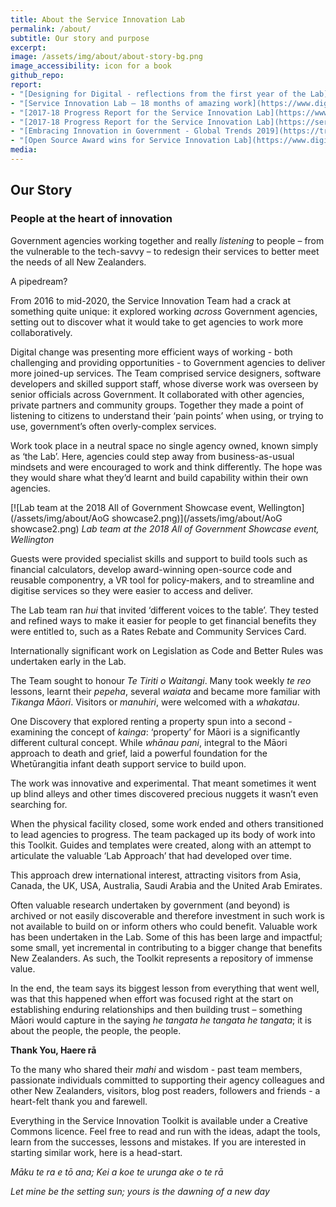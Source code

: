 ```yaml
---
title: About the Service Innovation Lab
permalink: /about/
subtitle: Our story and purpose
excerpt: 
image: /assets/img/about/about-story-bg.png
image_accessibility: icon for a book
github_repo:
report:
- "[Designing for Digital - reflections from the first year of the Lab](https://www.digital.govt.nz/blog/designing-for-digital-reflections-from-the-first-year-of-the-lab/)"
- "[Service Innovation Lab – 18 months of amazing work](https://www.digital.govt.nz/blog/service-innovation-lab-18-months-of-amazing-work/)"
- "[2017-18 Progress Report for the Service Innovation Lab](https://www.digital.govt.nz/blog/2017-18-progress-report-for-the-service-innovation-lab/)"
- "[2017-18 Progress Report for the Service Innovation Lab](https://serviceinnovationlab.github.io/2018/07/01/Lab-Report.html)"
- "[Embracing Innovation in Government - Global Trends 2019](https://trends.oecd-opsi.org/)"
- "[Open Source Award wins for Service Innovation Lab](https://www.digital.govt.nz/blog/open-source-award-wins-for-service-innovation-lab/)"
media:
---
```


## Our Story

### People at the heart of innovation

Government agencies working together and really *listening* to people – from the vulnerable to the tech-savvy –  to redesign their services to better meet the needs of all New Zealanders.

A pipedream?

From 2016 to mid-2020, the Service Innovation Team had a crack at something quite unique: it explored working *across* Government agencies, setting out to discover what it would take to get agencies to work more collaboratively.

Digital change was presenting more efficient ways of working - both challenging and providing opportunities - to Government agencies to deliver more joined-up services.
The Team comprised service designers, software developers and skilled support staff, whose diverse work was overseen by senior officials across Government. It collaborated with other agencies, private partners and community groups. Together they made a point of listening to citizens to understand their ‘pain points’ when using, or trying to use, government’s often overly-complex services.

Work took place in a neutral space no single agency owned, known simply as ‘the Lab’. Here, agencies could step away from business-as-usual mindsets and were encouraged to work and think differently. The hope was they would share what they’d learnt and build capability within their own agencies.

[![Lab team at the 2018 All of Government Showcase event, Wellington](/assets/img/about/AoG showcase2.png)](/assets/img/about/AoG showcase2.png)
*Lab team at the 2018 All of Government Showcase event, Wellington*

Guests were provided specialist skills and support to build tools such as financial calculators, develop award-winning open-source code and reusable componentry, a VR tool for policy-makers, and to streamline and digitise services so they were easier to access and deliver.

The Lab team ran *hui* that invited ‘different voices to the table’. They tested and refined ways to make it easier for people to get financial benefits they were entitled to, such as a Rates Rebate and Community Services Card.

Internationally significant work on Legislation as Code and Better Rules was undertaken early in the Lab.

The Team sought to honour *Te Tiriti o Waitangi*. Many took weekly *te reo* lessons, learnt their *pepeha*, several *waiata* and became more familiar with *Tikanga Māori*. Visitors or *manuhiri*, were welcomed with a *whakatau*.

One Discovery that explored renting a property spun into a second - examining the concept of *kainga*: ‘property’ for Māori is a significantly different cultural concept. While *whānau pani*, integral to the Māori approach to death and grief, laid a powerful foundation for the Whetūrangitia infant death support service to build upon.

The work was innovative and experimental. That meant sometimes it went up blind alleys and other times discovered precious nuggets it wasn’t even searching for.

When the physical facility closed, some work ended and others transitioned to lead agencies to progress. The team packaged up its body of work into this Toolkit. Guides and templates were created, along with an attempt to articulate the valuable ‘Lab Approach’ that had developed over time.

This approach drew international interest, attracting visitors from Asia, Canada, the UK, USA, Australia, Saudi Arabia and the United Arab Emirates.

Often valuable research undertaken by government (and beyond) is archived or not easily discoverable and therefore investment in such work is not available to build on or inform others who could benefit. Valuable work has been undertaken in the Lab. Some of this has been large and impactful; some small, yet incremental in contributing to a bigger change that benefits New Zealanders. As such, the Toolkit represents a repository of immense value.

In the end, the team says its biggest lesson from everything that went well, was that this happened when effort was focused right at the start on establishing enduring relationships and then building trust – something Māori would capture in the saying *he tangata he tangata he tangata*; it is about the people, the people, the people.

**Thank You, Haere rā**

To the many who shared their *mahi* and wisdom - past team members, passionate individuals committed to supporting their agency colleagues and other New Zealanders, visitors, blog post readers, followers and friends - a heart-felt thank you and farewell.

Everything in the Service Innovation Toolkit is available under a Creative Commons licence. Feel free to read and run with the ideas, adapt the tools, learn from the successes, lessons and mistakes. If you are interested in starting similar work, here is a head-start.

*Māku te ra e tō ana;*
*Kei a koe te urunga ake o te rā*

*Let mine be the setting sun;*
*yours is the dawning of a new day*

